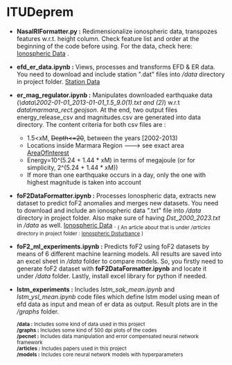 # ITUDeprem
- **NasaIRIFormatter.py :** Redimensionalize ionospheric data, transpozes features w.r.t. height column. Check feature list and order at the beginning of the code before using. For the data, check here:  [Ionospheric Data](https://drive.google.com/drive/folders/1LKGH8AIc350Z0QEkC5Yr-pYMkvqsMnoW?usp=share_link) .
- **efd_er_data.ipynb :** Views, processes and transforms EFD & ER data. You need to download and include station ".dat" files into _/data_ directory in project folder. [Station Data](https://drive.google.com/drive/folders/1pVy-RE3VjO5KtezpMcaVnX1QcUKLBcC5?usp=share_link)
- **er_mag_regulator.ipynb :** Manipulates  downloaded earthquake data (_\data\2002-01-01_2013-01-01_1.5_9.0(1).txt and (2)_) w.r.t _data\marmara_rect.geojson_. At the end, two output files energy_release_csv and magnitudes.csv are generated into data directory. The content criteria for both csv files are :
     - 1.5<xM, ~~Depth<=20~~, between the years [2002-2013)
     - Locations inside Marmara Region ---> see exact area [AreaOfInterest](https://github.com/SrknMcT/ITUDeprem/blob/main/graphs/area-of-interest.jpg)
     - Energy=10^(5.24 + 1.44 * xM) in terms of megajoule (or for simplicity, 2^(5.24 + 1.44 * xM))
     - If more than one earthquake occurs in a day, only the one with highest magnitude is taken into account
- **foF2DataFormatter.ipynb :** Processes Ionospheric data, extracts new dataset to predict foF2 anomalies and merges new datasets. You need to download and include an ionospheric data ".txt" file into _/data_ directory in project folder. Also make sure of having _Dst_2000_2023.txt_ in _/data_ as well. [Ionospheric Data](https://drive.google.com/drive/folders/1LKGH8AIc350Z0QEkC5Yr-pYMkvqsMnoW?usp=share_link) . <sub>( An article about that is under _/articles_ directory in project folder :  [Ionospheric Dısturbance]( https://github.com/SrknMcT/ITUDeprem/blob/main/articles/Ionospheric_foF2_disturbance_forecast.pdf) )</sub>
- **foF2_ml_experiments.ipynb :** Predicts foF2 using foF2 datasets by means of 6 different machine learning models. All results are saved into an excel sheet in _/data_ folder to compare models. So, you firstly need to generate foF2 dataset with **foF2DataFormatter.ipynb** and locate it under _/data_ folder. Lastly, install excel library for python if needed.
- **lstm_experiments :** Includes *lstm_sak_mean.ipynb* and *lstm_ysl_mean.ipynb*  code files which define lstm model using mean of efd data as input and mean of er data as output. Result plots are in the */graphs* folder.

     <sub>**/data :** Includes some kind of data used in this project</sub><br><sub>**/graphs :** Includes some kind of 500 dpi plots of the codes</sub><br><sub>**/pecnet :** Includes data manipulation and error compensated neural network framework</sub><br><sub>**/articles :** Includes papers used in this project</sub><br><sub>**/models :** Includes core neural network models with hyperparameters</sub>    

